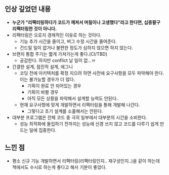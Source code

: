 ## 인상 깊었던 내용
- **누군가 "리팩터링하다가 코드가 깨져서 며칠이나 고생했다"라고 한다면, 십중팔구 리팩터링한 것이 아니다.**
- 리팩터링은 오로지 경제적인 이유로 하는 것이다.
  - 기능 추가 시간을 줄이고, 버그 수정 시간을 줄여준다.
  - 건드릴 일이 없거나 불편한 정도가 심하지 않으면 하지 않는다.
- 브랜치 통합 주기는 짧게 가져가는게 좋다.(CI/TBD)
  - 공감한다. 하지만 conflict 날 일이 없...ㅠ
- 간결한 설계, 점진적 설계, 에그니
  - 코딩 전에 아키텍처를 확정 지으려 하면 사전에 요구사항을 모두 파악해야 한다. 이는 불가능할 경우가 더 많다.
    - 기획이 완료 안 되어있는 경우
    - 기획이 바뀔 경우
    - 아직 모든 상황을 파악해서 설계할 능력도 안된다..
  - 현재 요구사항에 맞게 개발하면서 리팩터링을 통해 개발해 나간다.
    - 그렇다고 초기 설계를 소홀해서는 안된다.
- 대부분 프로그램은 전체 코드 중 극히 일부에서 대부분의 시간을 소비한다.
  - 성능 최적화에 돌입하기 전까지는 성능에 신경 쓰지 않고 코드를 다루기 쉽게 만드는 일에 집중한다.

## 느낀 점
- 평소 신규 기능 개발하면서 리팩터링(리팩터링인지.. 재구성인지..)을 같이 하는데 책에서도 수시로 하는게 좋다고 해서 기분이 좋았다.
